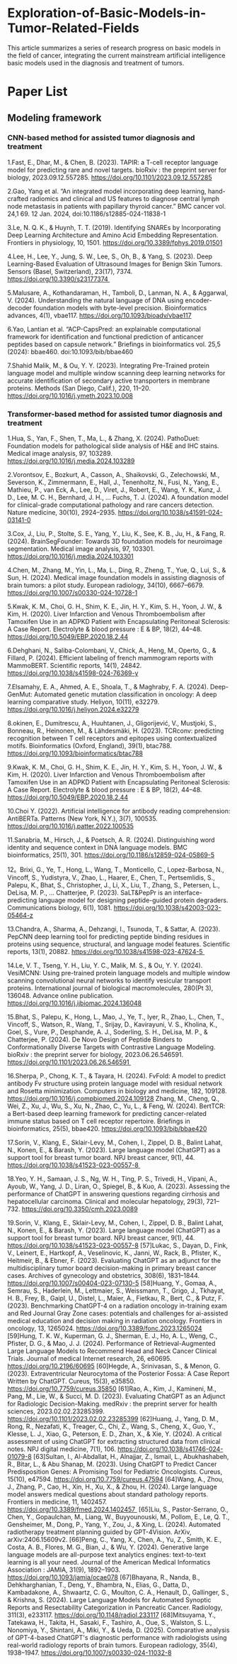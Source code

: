 # Exploration-of-Basic-Models-in-Tumor-Related-Fields
This article summarizes a series of research progress on basic models in the field of cancer, integrating the current mainstream artificial intelligence basic models used in the diagnosis and treatment of tumors.
# Paper List
## Modeling framework
### CNN-based method for assisted tumor diagnosis and treatment
1.Fast, E., Dhar, M., & Chen, B. (2023). TAPIR: a T-cell receptor language model for predicting rare and novel targets. bioRxiv : the preprint server for biology, 2023.09.12.557285. https://doi.org/10.1101/2023.09.12.557285

2.Gao, Yang et al. “An integrated model incorporating deep learning, hand-crafted radiomics and clinical and US features to diagnose central lymph node metastasis in patients with papillary thyroid cancer.” BMC cancer vol. 24,1 69. 12 Jan. 2024, doi:10.1186/s12885-024-11838-1

3.Le, N. Q. K., & Huynh, T. T. (2019). Identifying SNAREs by Incorporating Deep Learning Architecture and Amino Acid Embedding Representation. Frontiers in physiology, 10, 1501. https://doi.org/10.3389/fphys.2019.01501

4.Lee, H., Lee, Y., Jung, S. W., Lee, S., Oh, B., & Yang, S. (2023). Deep Learning-Based Evaluation of Ultrasound Images for Benign Skin Tumors. Sensors (Basel, Switzerland), 23(17), 7374. https://doi.org/10.3390/s23177374  

5.Malusare, A., Kothandaraman, H., Tamboli, D., Lanman, N. A., & Aggarwal, V. (2024). Understanding the natural language of DNA using encoder-decoder foundation models with byte-level precision. Bioinformatics advances, 4(1), vbae117. https://doi.org/10.1093/bioadv/vbae117

6.Yao, Lantian et al. “ACP-CapsPred: an explainable computational framework for identification and functional prediction of anticancer peptides based on capsule network.” Briefings in bioinformatics vol. 25,5 (2024): bbae460. doi:10.1093/bib/bbae460

7.Shahid Malik, M., & Ou, Y. Y. (2023). Integrating Pre-Trained protein language model and multiple window scanning deep learning networks for accurate identification of secondary active transporters in membrane proteins. Methods (San Diego, Calif.), 220, 11–20. https://doi.org/10.1016/j.ymeth.2023.10.008
### Transformer-based method for assisted tumor diagnosis and treatment
1.Hua, S., Yan, F., Shen, T., Ma, L., & Zhang, X. (2024). PathoDuet: Foundation models for pathological slide analysis of H&E and IHC stains. Medical image analysis, 97, 103289. https://doi.org/10.1016/j.media.2024.103289

2.Vorontsov, E., Bozkurt, A., Casson, A., Shaikovski, G., Zelechowski, M., Severson, K., Zimmermann, E., Hall, J., Tenenholtz, N., Fusi, N., Yang, E., Mathieu, P., van Eck, A., Lee, D., Viret, J., Robert, E., Wang, Y. K., Kunz, J. D., Lee, M. C. H., Bernhard, J. H., … Fuchs, T. J. (2024). A foundation model for clinical-grade computational pathology and rare cancers detection. Nature medicine, 30(10), 2924–2935. https://doi.org/10.1038/s41591-024-03141-0

3.Cox, J., Liu, P., Stolte, S. E., Yang, Y., Liu, K., See, K. B., Ju, H., & Fang, R. (2024). BrainSegFounder: Towards 3D foundation models for neuroimage segmentation. Medical image analysis, 97, 103301. https://doi.org/10.1016/j.media.2024.103301

4.Chen, M., Zhang, M., Yin, L., Ma, L., Ding, R., Zheng, T., Yue, Q., Lui, S., & Sun, H. (2024). Medical image foundation models in assisting diagnosis of brain tumors: a pilot study. European radiology, 34(10), 6667–6679. https://doi.org/10.1007/s00330-024-10728-1

5.Kwak, K. M., Choi, G. H., Shim, K. E., Jin, H. Y., Kim, S. H., Yoon, J. W., & Kim, H. (2020). Liver Infarction and Venous Thromboembolism after Tamoxifen Use in an ADPKD Patient with Encapsulating Peritoneal Sclerosis: A Case Report. Electrolyte & blood pressure : E & BP, 18(2), 44–48. https://doi.org/10.5049/EBP.2020.18.2.44

6.Dehghani, N., Saliba-Colombani, V., Chick, A., Heng, M., Operto, G., & Fillard, P. (2024). Efficient labeling of french mammogram reports with MammoBERT. Scientific reports, 14(1), 24842. https://doi.org/10.1038/s41598-024-76369-y

7.Elsamahy, E. A., Ahmed, A. E., Shoala, T., & Maghraby, F. A. (2024). Deep-GenMut: Automated genetic mutation classification in oncology: A deep learning comparative study. Heliyon, 10(11), e32279. https://doi.org/10.1016/j.heliyon.2024.e32279

8.okinen, E., Dumitrescu, A., Huuhtanen, J., Gligorijević, V., Mustjoki, S., Bonneau, R., Heinonen, M., & Lähdesmäki, H. (2023). TCRconv: predicting recognition between T cell receptors and epitopes using contextualized motifs. Bioinformatics (Oxford, England), 39(1), btac788. https://doi.org/10.1093/bioinformatics/btac788

9.Kwak, K. M., Choi, G. H., Shim, K. E., Jin, H. Y., Kim, S. H., Yoon, J. W., & Kim, H. (2020). Liver Infarction and Venous Thromboembolism after Tamoxifen Use in an ADPKD Patient with Encapsulating Peritoneal Sclerosis: A Case Report. Electrolyte & blood pressure : E & BP, 18(2), 44–48. https://doi.org/10.5049/EBP.2020.18.2.44

10.Choi Y. (2022). Artificial intelligence for antibody reading comprehension: AntiBERTa. Patterns (New York, N.Y.), 3(7), 100535. https://doi.org/10.1016/j.patter.2022.100535

11.Sanabria, M., Hirsch, J., & Poetsch, A. R. (2024). Distinguishing word identity and sequence context in DNA language models. BMC bioinformatics, 25(1), 301. https://doi.org/10.1186/s12859-024-05869-5

12。Brixi, G., Ye, T., Hong, L., Wang, T., Monticello, C., Lopez-Barbosa, N., Vincoff, S., Yudistyra, V., Zhao, L., Haarer, E., Chen, T., Pertsemlidis, S., Palepu, K., Bhat, S., Christopher, J., Li, X., Liu, T., Zhang, S., Petersen, L., DeLisa, M. P., … Chatterjee, P. (2023). SaLT&PepPr is an interface-predicting language model for designing peptide-guided protein degraders. Communications biology, 6(1), 1081. https://doi.org/10.1038/s42003-023-05464-z

13.Chandra, A., Sharma, A., Dehzangi, I., Tsunoda, T., & Sattar, A. (2023). PepCNN deep learning tool for predicting peptide binding residues in proteins using sequence, structural, and language model features. Scientific reports, 13(1), 20882. https://doi.org/10.1038/s41598-023-47624-5  

14.Le, V. T., Tseng, Y. H., Liu, Y. C., Malik, M. S., & Ou, Y. Y. (2024). VesiMCNN: Using pre-trained protein language models and multiple window scanning convolutional neural networks to identify vesicular transport proteins. International journal of biological macromolecules, 280(Pt 3), 136048. Advance online publication. https://doi.org/10.1016/j.ijbiomac.2024.136048

15.Bhat, S., Palepu, K., Hong, L., Mao, J., Ye, T., Iyer, R., Zhao, L., Chen, T., Vincoff, S., Watson, R., Wang, T., Srijay, D., Kavirayuni, V. S., Kholina, K., Goel, S., Vure, P., Desphande, A. J., Soderling, S. H., DeLisa, M. P., & Chatterjee, P. (2024). De Novo Design of Peptide Binders to Conformationally Diverse Targets with Contrastive Language Modeling. bioRxiv : the preprint server for biology, 2023.06.26.546591. https://doi.org/10.1101/2023.06.26.546591  

16.Sherpa, P., Chong, K. T., & Tayara, H. (2024). FvFold: A model to predict antibody Fv structure using protein language model with residual network and Rosetta minimization. Computers in biology and medicine, 182, 109128. https://doi.org/10.1016/j.compbiomed.2024.109128
Zhang, M., Cheng, Q., Wei, Z., Xu, J., Wu, S., Xu, N., Zhao, C., Yu, L., & Feng, W. (2024). BertTCR: a Bert-based deep learning framework for predicting cancer-related immune status based on T cell receptor repertoire. Briefings in bioinformatics, 25(5), bbae420. https://doi.org/10.1093/bib/bbae420

17.Sorin, V., Klang, E., Sklair-Levy, M., Cohen, I., Zippel, D. B., Balint Lahat, N., Konen, E., & Barash, Y. (2023). Large language model (ChatGPT) as a support tool for breast tumor board. NPJ breast cancer, 9(1), 44. https://doi.org/10.1038/s41523-023-00557-8  

18.Yeo, Y. H., Samaan, J. S., Ng, W. H., Ting, P. S., Trivedi, H., Vipani, A., Ayoub, W., Yang, J. D., Liran, O., Spiegel, B., & Kuo, A. (2023). Assessing the performance of ChatGPT in answering questions regarding cirrhosis and hepatocellular carcinoma. Clinical and molecular hepatology, 29(3), 721–732. https://doi.org/10.3350/cmh.2023.0089

19.Sorin, V., Klang, E., Sklair-Levy, M., Cohen, I., Zippel, D. B., Balint Lahat, N., Konen, E., & Barash, Y. (2023). Large language model (ChatGPT) as a support tool for breast tumor board. NPJ breast cancer, 9(1), 44. https://doi.org/10.1038/s41523-023-00557-8
[57]Lukac, S., Dayan, D., Fink, V., Leinert, E., Hartkopf, A., Veselinovic, K., Janni, W., Rack, B., Pfister, K., Heitmeir, B., & Ebner, F. (2023). Evaluating ChatGPT as an adjunct for the multidisciplinary tumor board decision-making in primary breast cancer cases. Archives of gynecology and obstetrics, 308(6), 1831–1844. https://doi.org/10.1007/s00404-023-07130-5
[58]Huang, Y., Gomaa, A., Semrau, S., Haderlein, M., Lettmaier, S., Weissmann, T., Grigo, J., Tkhayat, H. B., Frey, B., Gaipl, U., Distel, L., Maier, A., Fietkau, R., Bert, C., & Putz, F. (2023). Benchmarking ChatGPT-4 on a radiation oncology in-training exam and Red Journal Gray Zone cases: potentials and challenges for ai-assisted medical education and decision making in radiation oncology. Frontiers in oncology, 13, 1265024. https://doi.org/10.3389/fonc.2023.1265024
[59]Hung, T. K. W., Kuperman, G. J., Sherman, E. J., Ho, A. L., Weng, C., Pfister, D. G., & Mao, J. J. (2024). Performance of Retrieval-Augmented Large Language Models to Recommend Head and Neck Cancer Clinical Trials. Journal of medical Internet research, 26, e60695. https://doi.org/10.2196/60695
[60]Hegde, A., Srinivasan, S., & Menon, G. (2023). Extraventricular Neurocytoma of the Posterior Fossa: A Case Report Written by ChatGPT. Cureus, 15(3), e35850. https://doi.org/10.7759/cureus.35850
[61]Rao, A., Kim, J., Kamineni, M., Pang, M., Lie, W., & Succi, M. D. (2023). Evaluating ChatGPT as an Adjunct for Radiologic Decision-Making. medRxiv : the preprint server for health sciences, 2023.02.02.23285399. https://doi.org/10.1101/2023.02.02.23285399
[62]Huang, J., Yang, D. M., Rong, R., Nezafati, K., Treager, C., Chi, Z., Wang, S., Cheng, X., Guo, Y., Klesse, L. J., Xiao, G., Peterson, E. D., Zhan, X., & Xie, Y. (2024). A critical assessment of using ChatGPT for extracting structured data from clinical notes. NPJ digital medicine, 7(1), 106. https://doi.org/10.1038/s41746-024-01079-8
[63]Sultan, I., Al-Abdallat, H., Alnajjar, Z., Ismail, L., Abukhashabeh, R., Bitar, L., & Abu Shanap, M. (2023). Using ChatGPT to Predict Cancer Predisposition Genes: A Promising Tool for Pediatric Oncologists. Cureus, 15(10), e47594. https://doi.org/10.7759/cureus.47594
[64]Wang, A., Zhou, J., Zhang, P., Cao, H., Xin, H., Xu, X., & Zhou, H. (2024). Large language model answers medical questions about standard pathology reports. Frontiers in medicine, 11, 1402457. https://doi.org/10.3389/fmed.2024.1402457  
[65]Liu, S., Pastor-Serrano, O., Chen, Y., Gopaulchan, M., Liang, W., Buyyounouski, M., Pollom, E., Le, Q. T., Gensheimer, M., Dong, P., Yang, Y., Zou, J., & Xing, L. (2024). Automated radiotherapy treatment planning guided by GPT-4Vision. ArXiv, arXiv:2406.15609v2.
[66]Peng, C., Yang, X., Chen, A., Yu, Z., Smith, K. E., Costa, A. B., Flores, M. G., Bian, J., & Wu, Y. (2024). Generative large language models are all-purpose text analytics engines: text-to-text learning is all your need. Journal of the American Medical Informatics Association : JAMIA, 31(9), 1892–1903. https://doi.org/10.1093/jamia/ocae078
[67]Bhayana, R., Nanda, B., Dehkharghanian, T., Deng, Y., Bhambra, N., Elias, G., Datta, D., Kambadakone, A., Shwaartz, C. G., Moulton, C. A., Henault, D., Gallinger, S., & Krishna, S. (2024). Large Language Models for Automated Synoptic Reports and Resectability Categorization in Pancreatic Cancer. Radiology, 311(3), e233117. https://doi.org/10.1148/radiol.233117
[68]Mitsuyama, Y., Tatekawa, H., Takita, H., Sasaki, F., Tashiro, A., Oue, S., Walston, S. L., Nonomiya, Y., Shintani, A., Miki, Y., & Ueda, D. (2025). Comparative analysis of GPT-4-based ChatGPT's diagnostic performance with radiologists using real-world radiology reports of brain tumors. European radiology, 35(4), 1938–1947. https://doi.org/10.1007/s00330-024-11032-8

